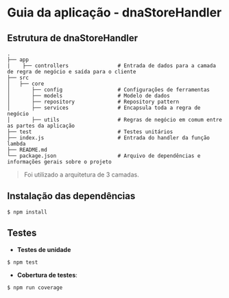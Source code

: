 # Guia da aplicação - dnaStoreHandler

## Estrutura de dnaStoreHandler

```
.
├── app
|    ├── controllers                # Entrada de dados para a camada de regra de negócio e saída para o cliente
├── src
│   ├── core  
│       ├── config                  # Configurações de ferramentas
│       ├── models                  # Modelo de dados
│       ├── repository              # Repository pattern
│       ├── services                # Encapsula toda a regra de negócio
│       ├── utils                   # Regras de negócio em comum entre as partes da aplicação
├── test                            # Testes unitários
├── index.js                        # Entrada do handler da função lambda
├── README.md
└── package.json                    # Arquivo de dependências e informações gerais sobre o projeto
```

> Foi utilizado a arquitetura de 3 camadas.

## Instalação das dependências

```
$ npm install
```

## Testes

- **Testes de unidade**

```
$ npm test
```

- **Cobertura de testes**:

```
$ npm run coverage
```
